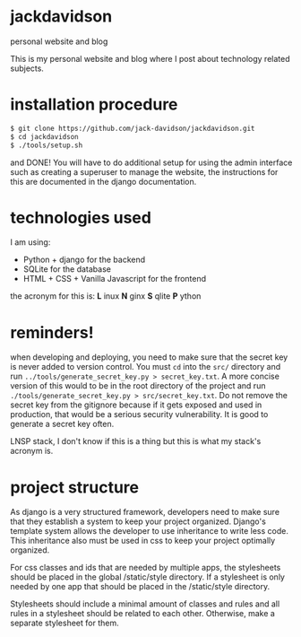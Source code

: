 # jackdavidson
personal website and blog

This is my personal website and blog where I post about technology related
subjects.

# installation procedure
```bash
$ git clone https://github.com/jack-davidson/jackdavidson.git
$ cd jackdavidson
$ ./tools/setup.sh
```
and DONE! You will have to do additional setup for using the admin
interface such as creating a superuser to manage the website, the
instructions for this are documented in the django documentation.

# technologies used
I am using:
- Python + django for the backend
- SQLite for the database
- HTML + CSS + Vanilla Javascript for the frontend

the acronym for this is:
**L** inux
**N** ginx
**S** qlite
**P** ython

# reminders!
when developing and deploying, you need to make sure that the secret key is
never added to version control. You must `cd` into the `src/` directory and run
`../tools/generate_secret_key.py > secret_key.txt`. A more concise version of
this would to be in the root directory of the project and run
`./tools/generate_secret_key.py > src/secret_key.txt`. Do not remove the
secret key from the gitignore because if it gets exposed and used in production,
that would be a serious security vulnerability. It is good to generate a
secret key often.

LNSP stack, I don't know if this is a thing but this is what my stack's acronym
is.

# project structure

As django is a very structured framework, developers need to make sure that they
establish a system to keep your project organized. Django's template system
allows the developer to use inheritance to write less code. This inheritance
also must be used in css to keep your project optimally organized.

For css classes and ids that are needed by multiple apps, the stylesheets should
be placed in the global /static/style directory. If a stylesheet is only needed
by one app that should be placed in the <app>/static/style directory.

Stylesheets should include a minimal amount of classes and rules and all
rules in a stylesheet should be related to each other. Otherwise, make a
separate stylesheet for them.
